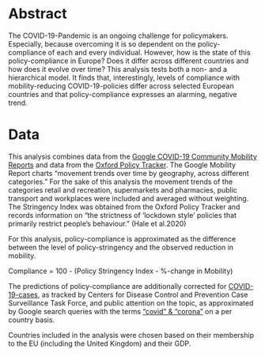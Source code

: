 # Abstract
The COVID-19-Pandemic is an ongoing challenge for policymakers. Especially, because overcoming it is so dependent on the policy-compliance of each and every individual. However, how is the state of this policy-compliance in Europe? Does it differ across different countries and how does it evolve over time? This analysis tests both a non- and a hierarchical model. It finds that, interestingly, levels of compliance with mobility-reducing COVID-19-policies differ across selected European countries and that policy-compliance expresses an alarming, negative trend.

# Data
This analysis combines data from the [Google COVID-19 Community Mobility Reports](https://www.google.com/covid19/mobility) and data from the [Oxford Policy Tracker](https://www.bsg.ox.ac.uk/research/research-projects/coronavirus-government-response-tracker). The Google Mobility Report charts “movement trends over time by geography, across different categories.” For the sake of this analysis the movement trends of the categories retail and recreation, supermarkets and pharmacies, public transport and workplaces were included and averaged without weighting. The Stringency Index was obtained from the Oxford Policy Tracker and records information on “the strictness of ‘lockdown style’ policies that primarily restrict people’s behaviour.” (Hale et al.2020)

For this analysis, policy-compliance is approximated as the difference between the level of policy-stringency and the observed reduction in mobility.

Compliance = 100 - (Policy Stringency Index - %-change in Mobility)

The predictions of policy-compliance are additionally corrected for [COVID-19-cases](https://data.cdc.gov/Case-Surveillance/COVID-19-Case-Surveillance-Public-Use-Data/vbim-akqf/), as tracked by Centers for Disease Control and Prevention Case Surveillance Task Force, and public attention on the topic, as approximated by Google search queries with the terms [“covid” & “corona”](https://trends.google.com/trends/explore?q=covid,corona) on a per country basis.

Countries included in the analysis were chosen based on their membership to the EU (including the United
Kingdom) and their GDP.
